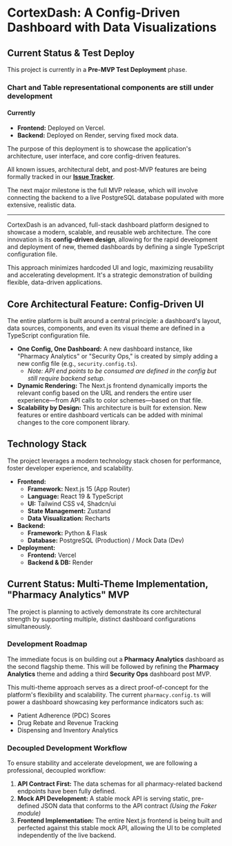 # CortexDash: A Config-Driven Dashboard with Data Visualizations

## Current Status & Test Deploy

This project is currently in a **Pre-MVP Test Deployment** phase.

### Chart and Table representational components are still under development

#### Currently

- **Frontend:** Deployed on Vercel.
- **Backend:** Deployed on Render, serving fixed mock data.

The purpose of this deployment is to showcase the application's architecture, user interface, and core config-driven features.

All known issues, architectural debt, and post-MVP features are being formally tracked in our [**Issue Tracker**](_docs/ISSUE_TRACKER.md).

The next major milestone is the full MVP release, which will involve connecting the backend to a live PostgreSQL database populated with more extensive, realistic data.

---

CortexDash is an advanced, full-stack dashboard platform designed to showcase a modern, scalable, and reusable web architecture. The core innovation is its **config-driven design**, allowing for the rapid development and deployment of new, themed dashboards by defining a single TypeScript configuration file.

This approach minimizes hardcoded UI and logic, maximizing reusability and accelerating development. It's a strategic demonstration of building flexible, data-driven applications.

## Core Architectural Feature: Config-Driven UI

The entire platform is built around a central principle: a dashboard's layout, data sources, components, and even its visual theme are defined in a TypeScript configuration file.

- **One Config, One Dashboard:** A new dashboard instance, like "Pharmacy Analytics" or "Security Ops," is created by simply adding a new config file (e.g., `security.config.ts`).
  - _Note: API end points to be consumed are defined in the config but still require backend setup._
- **Dynamic Rendering:** The Next.js frontend dynamically imports the relevant config based on the URL and renders the entire user experience—from API calls to color schemes—based on that file.
- **Scalability by Design:** This architecture is built for extension. New features or entire dashboard verticals can be added with minimal changes to the core component library.

## Technology Stack

The project leverages a modern technology stack chosen for performance, foster developer experience, and scalability.

- **Frontend:**
  - **Framework:** Next.js 15 (App Router)
  - **Language:** React 19 & TypeScript
  - **UI:** Tailwind CSS v4, Shadcn/ui
  - **State Management:** Zustand
  - **Data Visualization:** Recharts
- **Backend:**
  - **Framework:** Python & Flask
  - **Database:** PostgreSQL (Production) / Mock Data (Dev)
- **Deployment:**
  - **Frontend:** Vercel
  - **Backend & DB:** Render

## Current Status: Multi-Theme Implementation, "Pharmacy Analytics" MVP

The project is planning to actively demonstrate its core architectural strength by supporting multiple, distinct dashboard configurations simultaneously.

### Development Roadmap

The immediate focus is on building out a **Pharmacy Analytics** dashboard as the second flagship theme. This will be followed by refining the **Pharmacy Analytics** theme and adding a third **Security Ops** dashboard post MVP.

This multi-theme approach serves as a direct proof-of-concept for the platform's flexibility and scalability. The current `pharmacy.config.ts` will power a dashboard showcasing key performance indicators such as:

- Patient Adherence (PDC) Scores
- Drug Rebate and Revenue Tracking
- Dispensing and Inventory Analytics

### Decoupled Development Workflow

To ensure stability and accelerate development, we are following a professional, decoupled workflow:

1. **API Contract First:** The data schemas for all pharmacy-related backend endpoints have been fully defined.
2. **Mock API Development:** A stable mock API is serving static, pre-defined JSON data that conforms to the API contract _(Using the Faker module)_
3. **Frontend Implementation:** The entire Next.js frontend is being built and perfected against this stable mock API, allowing the UI to be completed independently of the live backend.
